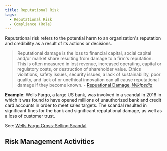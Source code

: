 ```yaml
---
title: Reputational Risk
tags:
  - Reputational Risk
  - Compliance (Role)
---
```


<BoxOut title="Reputational Risk" image="/img/bok/risks/reputational-risk.png">

Reputational risk refers to the potential harm to an organization's reputation and credibility as a result of its actions or decisions.

> Reputational damage is the loss to financial capital, social capital and/or market share resulting from damage to a firm's reputation. This is often measured in lost revenue, increased operating, capital or regulatory costs, or destruction of shareholder value.  Ethics violations, safety issues, security issues, a lack of sustainability, poor quality, and lack of or unethical innovation can all cause reputational damage if they become known. - [Repuational Damage, _Wikipedia_](https://en.wikipedia.org/wiki/Reputational_damage)

</BoxOut>

**Example**: Wells Fargo, a large US bank, was involved in a scandal in 2016 in which it was found to have opened millions of unauthorized bank and credit card accounts in order to meet sales targets. The scandal resulted in significant fines for the bank and significant reputational damage, as well as a loss of customer trust.

See: [Wells Fargo Cross-Selling Scandal](https://en.wikipedia.org/wiki/Wells_Fargo_cross-selling_scandal)

## Risk Management Activities

<BokTagList tag="Reputational Risk" filter="Activities" />